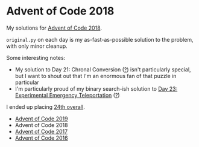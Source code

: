 # Advent of Code 2018

My solutions for [Advent of Code 2018](http://adventofcode.com/2018).

`original.py` on each day is my as-fast-as-possible solution to the problem, with only minor cleanup.

Some interesting notes:
- My solution to Day 21: Chronal Conversion ([?](https://adventofcode.com/2018/day/21)) isn't particularly special, but I want to shout out that I'm an enormous fan of that puzzle in particular
- I'm particularly proud of my binary search-ish solution to [Day 23: Experimental Emergency Teleportation](day23/original.py) ([?](https://adventofcode.com/2018/day/23))

I ended up placing [24th overall](https://adventofcode.com/2018/leaderboard).

- [Advent of Code 2019](https://github.com/orez-/Advent-of-Code-2019)
- Advent of Code 2018
- [Advent of Code 2017](https://github.com/orez-/Advent-of-Code-2017)
- [Advent of Code 2016](https://github.com/orez-/Advent-of-Code-2016)
